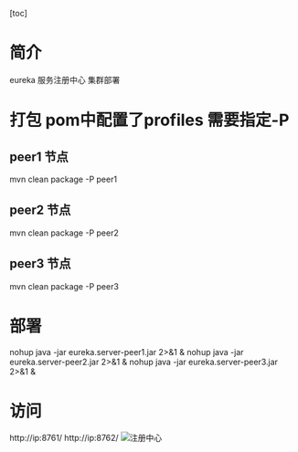 [toc]
# 简介
eureka 服务注册中心
集群部署
# 打包 pom中配置了profiles 需要指定-P
## peer1 节点
mvn clean package -P peer1
## peer2 节点
mvn clean package -P peer2
## peer3 节点
mvn clean package -P peer3
# 部署
nohup java -jar eureka.server-peer1.jar 2>&1 &
nohup java -jar eureka.server-peer2.jar 2>&1 &
nohup java -jar eureka.server-peer3.jar 2>&1 &

# 访问
http://ip:8761/
http://ip:8762/
![注册中心](https://note.youdao.com/yws/public/resource/030c5ed1a14c969b99e35b06051c9f7a/xmlnote/C1198B87FEEB42498FEB2F469BCAB428/65138)
